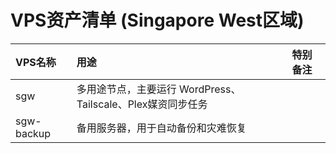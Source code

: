 # VPS资产清单 (Singapore West区域)

| VPS名称 | 用途 | 特别备注 |
|:---|:---|:---|
| sgw | 多用途节点，主要运行 WordPress、Tailscale、Plex媒资同步任务 |
| sgw-backup | 备用服务器，用于自动备份和灾难恢复 |
